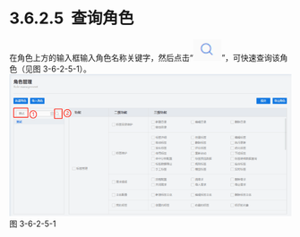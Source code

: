 # 3.6.2.5  查询角色

在角色上方的输入框输入角色名称关键字，然后点击“![](<../../assets/images/(344).png#height=20&width=26>)”，可快速查询该角色（见图 3-6-2-5-1）。<br />![](<../../assets/images/(345).png#height=209&width=415>)<br />图 3-6-2-5-1
<a name="yda1Z"></a>